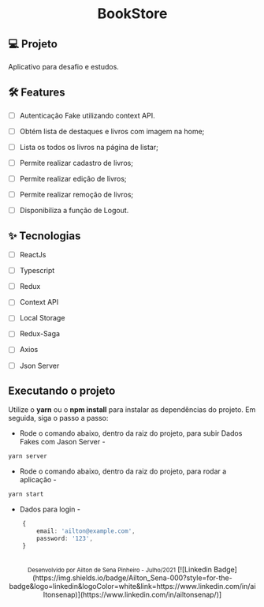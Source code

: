 <h1 align="center">
  BookStore
</h1>

## 💻 Projeto
Aplicativo para desafio e estudos.


## :hammer_and_wrench: Features 

-   [ ] Autenticação Fake utilizando context API.
-   [ ] Obtém lista de destaques e livros com imagem na home;
-   [ ] Lista os todos os livros na página de listar;
-   [ ] Permite realizar cadastro de livros;
-   [ ] Permite realizar edição de livros;
-   [ ] Permite realizar remoção de livros;
-   [ ] Disponibiliza a função de Logout.


## ✨ Tecnologias

-   [ ] ReactJs
-   [ ] Typescript
-   [ ] Redux
-   [ ] Context API
-   [ ] Local Storage
-   [ ] Redux-Saga
-   [ ] Axios
-   [ ] Json Server



## Executando o projeto

Utilize o **yarn** ou o **npm install** para instalar as dependências do projeto.
Em seguida, siga o passo a passo:
- Rode o comando abaixo, dentro da raiz do projeto, para subir Dados Fakes com Jason Server -

```cl
yarn server
```
- Rode o comando abaixo, dentro da raiz do projeto, para rodar a aplicação -

```cl
yarn start
```

- Dados para login -

```ts
    {
        email: 'ailton@example.com',
        password: '123',
    }
```

<br />

<div align="center">
  <small>Desenvolvido por Ailton de Sena Pinheiro - Julho/2021</small>
    [![Linkedin Badge](https://img.shields.io/badge/Ailton_Sena-000?style=for-the-badge&logo=linkedin&logoColor=white&link=https://www.linkedin.com/in/ailtonsenap)](https://www.linkedin.com/in/ailtonsenap/)] 
</div>
